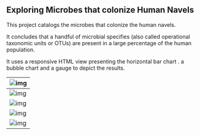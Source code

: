 ## Exploring Microbes that colonize Human Navels

This project catalogs the microbes that colonize the human navels. 

It concludes that a handful of microbial specifies (also called operational taxonomic units or OTUs) are present in a large percentage of the human population.

It uses a responsive HTML view presenting the horizontal bar chart . a bubble chart and a gauge to depict the results.

| ![img](file:///C:/Users/Exceed/AppData/Local/Temp/msohtmlclip1/01/clip_image002.png) |
| ------------------------------------------------------------ |
| ![img](file:///C:/Users/Exceed/AppData/Local/Temp/msohtmlclip1/01/clip_image004.png) |
| ![img](file:///C:/Users/Exceed/AppData/Local/Temp/msohtmlclip1/01/clip_image006.png) |
| ![img](file:///C:/Users/Exceed/AppData/Local/Temp/msohtmlclip1/01/clip_image008.png) |
| ![img](file:///C:/Users/Exceed/AppData/Local/Temp/msohtmlclip1/01/clip_image010.png) |